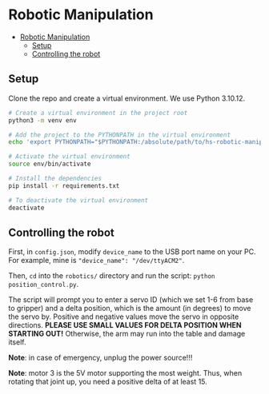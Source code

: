 # Robotic Manipulation

- [Robotic Manipulation](#robotic-manipulation)
  - [Setup](#setup)
  - [Controlling the robot](#controlling-the-robot)

## Setup

Clone the repo and create a virtual environment. We use Python 3.10.12.

```bash
# Create a virtual environment in the project root
python3 -m venv env

# Add the project to the PYTHONPATH in the virtual environment
echo 'export PYTHONPATH="$PYTHONPATH:/absolute/path/to/hs-robotic-manipulation-course"' >> env/bin/activate

# Activate the virtual environment
source env/bin/activate

# Install the dependencies
pip install -r requirements.txt

# To deactivate the virtual environment
deactivate
```

## Controlling the robot

First, in `config.json`, modify `device_name` to the USB port name on your PC. For example, mine is `"device_name": "/dev/ttyACM2"`.

Then, `cd` into the `robotics/` directory and run the script: `python position_control.py`.

The script will prompt you to enter a servo ID (which we set 1-6 from base to gripper) and a delta position, which is the amount (in degrees) to move the servo by. Positive and negative values move the servo in opposite directions. **PLEASE USE SMALL VALUES FOR DELTA POSITION WHEN STARTING OUT!** Otherwise, the arm may run into the table and damage itself.

**Note**: in case of emergency, unplug the power source!!!

**Note**: motor 3 is the 5V motor supporting the most weight. Thus, when rotating that joint up, you need a positive delta of at least 15.

